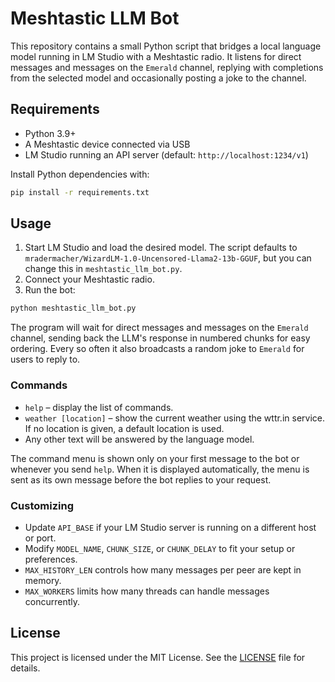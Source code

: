 # Meshtastic LLM Bot

This repository contains a small Python script that bridges a local language model running in LM Studio with a Meshtastic radio. It listens for direct messages and messages on the `Emerald` channel, replying with completions from the selected model and occasionally posting a joke to the channel.

## Requirements

- Python 3.9+
- A Meshtastic device connected via USB
- LM Studio running an API server (default: `http://localhost:1234/v1`)

Install Python dependencies with:

```bash
pip install -r requirements.txt
```

## Usage

1. Start LM Studio and load the desired model. The script defaults to `mradermacher/WizardLM-1.0-Uncensored-Llama2-13b-GGUF`, but you can change this in `meshtastic_llm_bot.py`.
2. Connect your Meshtastic radio.
3. Run the bot:

```bash
python meshtastic_llm_bot.py
```

The program will wait for direct messages and messages on the `Emerald` channel, sending back the LLM's response in numbered chunks for easy ordering. Every so often it also broadcasts a random joke to `Emerald` for users to reply to.

### Commands

- `help` – display the list of commands.
- `weather [location]` – show the current weather using the wttr.in service. If no location is given, a default location is used.
- Any other text will be answered by the language model.

The command menu is shown only on your first message to the bot or whenever you send `help`.
When it is displayed automatically, the menu is sent as its own message before the bot replies to your request.

### Customizing

- Update `API_BASE` if your LM Studio server is running on a different host or port.
 - Modify `MODEL_NAME`, `CHUNK_SIZE`, or `CHUNK_DELAY` to fit your setup or preferences.
 - `MAX_HISTORY_LEN` controls how many messages per peer are kept in memory.
 - `MAX_WORKERS` limits how many threads can handle messages concurrently.

## License

This project is licensed under the MIT License. See the [LICENSE](LICENSE) file for details.
